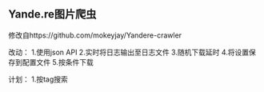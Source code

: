 ## Yande.re图片爬虫

修改自https://github.com/mokeyjay/Yandere-crawler

改动：
1.使用json API
2.实时将日志输出至日志文件
3.随机下载延时
4.将设置保存到配置文件
5.按条件下载

计划：
1.按tag搜索